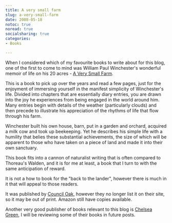 ```yaml
---
title: A very small farm
slug: a-very-small-farm
date: 2008-05-18
notoc: true
noread: true
socialsharing: true
categories: 
- Books

---
```

[<img src="https://williampickup.org/uploads/2014/01/31eSHxS5elL.jpg" alt="" width="" height="" border="" align="left" />][amazon]

When I considered which of my favourite books to write about for this blog, one of the first to come to mind was William Paul Winchester's wonderful memoir of life on his 20 acres - [A Very Small Farm][amazon].

This is a book to pick up over the years and read a few pages, just for the enjoyment of immersing yourself in the manifest simplicity of Winchester's life. Divided into chapters that are essentially diary entries, you are drawn into the joy he experiences from being engaged in the world around him. Many entries begin with details of the weather (particularly clouds) and then precede to illustrate his appreciation of the rhythms of life that flow through his farm.

Winchester built his own house, barn, put in a garden and orchard, acquired a milk cow and took up beekeeping. Yet he describes his simple life with a humility that belies these substantial achievements, the size of which will be apparent to those who have taken on a piece of land and made it into their own sanctuary.

This book fits into a cannon of naturalist writing that is often compared to Thoreau's Walden, and it is for me at least, a book that I turn to with the same anticipation of reward.  

It is not a how to book for the "back to the lander", however there is much in it that will appeal to those readers.

It was published by [Council Oak](http://www.counciloakbooks.com/), however they no longer list it on their site, so it may be out of print. Amazon still have copies available.  

Another very good publisher of books relevant to this blog is [Chelsea Green][chelseagreen], I will be reviewing some of their books in future posts.

[amazon]: http://www.amazon.com/Very-Small-Farm-William-Winchester/dp/0806137789/ref=tmm_pap_swatch_0?qid=&amp;sr=&amp;tag=slowlane-20&amp;_encoding=UTF8
[chelseagreen]: http://www.chelseagreen.com/

